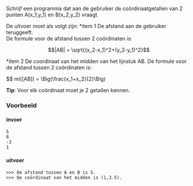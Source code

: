 Schrijf een programma dat aan de gebruiker de coördinaatgetallen van 2 punten A(x_1,y_1) en B(x_2,y_2) vraagt.

De uitvoer moet als volgt zijn:
*item 1  De afstand aan de gebruiker teruggeeft.  
De formule voor de afstand tussen 2 coördinaten is:

$$|AB| = \sqrt{(x_2-x_1)^2+(y_2-y_1)^2}$$

*item 2 De coordinaat van het midden van het lijnstuk AB.
De formule voor de afstand tussen 2 coördinaten is:

$$ mi([AB]) = \Big(\frac{x_1+x_2}{2}\Big)

**Tip**: Voor elk coördinaat moet je 2 getallen kennen.

### Voorbeeld

#### invoer

```console?lang=python&prompt=>>>
5
8
-3
1

```
#### uitvoer
```console?lang=python&prompt=>>>
>>> De afstand tussen A en B is 5.
>>> De coördinaat van het midden is (1,3.5).
```
